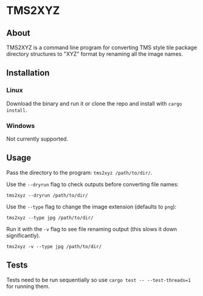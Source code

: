 # TMS2XYZ

## About

TMS2XYZ is a command line program for converting TMS style tile package directory structures to "XYZ" format by renaming all the image names.

## Installation

### Linux
Download the binary and run it or clone the repo and install with `cargo install`.

### Windows
Not currently supported.

## Usage

Pass the directory to the program: `tms2xyz /path/to/dir/`. 

Use the `--dryrun` flag to check outputs before converting file names:

`tms2xyz --dryrun /path/to/dir/`

Use the `--type` flag to change the image extension (defaults to `png`):

`tms2xyz --type jpg /path/to/dir/`

Run it with the `-v` flag to see file renaming output (this slows it down significantly).

`tms2xyz -v --type jpg /path/to/dir/`

## Tests

Tests need to be run sequentially so use `cargo test -- --test-threads=1` for running them.

